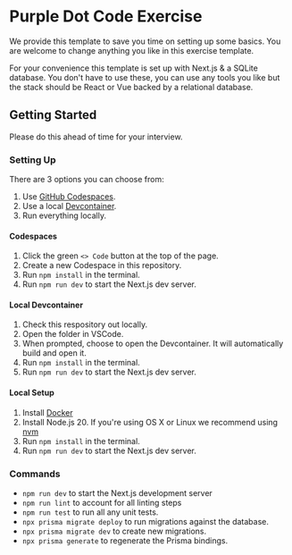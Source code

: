 # Purple Dot Code Exercise

We provide this template to save you time on setting up some basics. You are welcome to change anything you like in this exercise template.

For your convenience this template is set up with Next.js & a SQLite database. You don't have to use these, you can use any tools you like but the stack should be React or Vue backed by a relational database.

## Getting Started

Please do this ahead of time for your interview.

### Setting Up

There are 3 options you can choose from:

1. Use [GitHub Codespaces](https://github.com/features/codespaces).
1. Use a local [Devcontainer]((https://code.visualstudio.com/docs/devcontainers/containers)).
1. Run everything locally.

#### Codespaces

1. Click the green `<> Code` button at the top of the page.
1. Create a new Codespace in this repository.
1. Run `npm install` in the terminal.
1. Run `npm run dev` to start the Next.js dev server.

#### Local Devcontainer

1. Check this respository out locally.
1. Open the folder in VSCode.
1. When prompted, choose to open the Devcontainer. It will automatically build and open it.
1. Run `npm install` in the terminal.
1. Run `npm run dev` to start the Next.js dev server.

#### Local Setup

1. Install [Docker](https://www.docker.com/get-started/)
1. Install Node.js 20. If you're using OS X or Linux we recommend using [nvm](https://github.com/nvm-sh/nvm#installing-and-updating)
1. Run `npm install` in the terminal.
1. Run `npm run dev` to start the Next.js dev server.

### Commands

- `npm run dev` to start the Next.js development server
- `npm run lint` to account for all linting steps
- `npm run test` to run all any unit tests.
- `npx prisma migrate deploy` to run migrations against the database.
- `npx prisma migrate dev` to create new migrations.
- `npx prisma generate` to regenerate the Prisma bindings.
